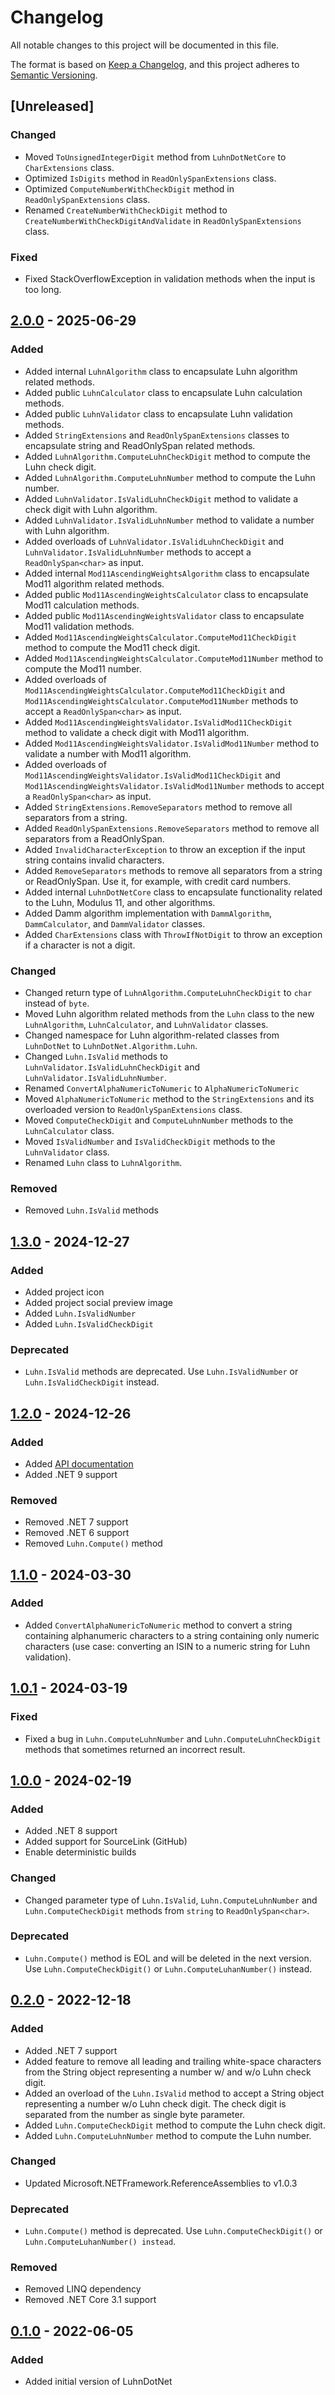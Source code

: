 # Changelog
All notable changes to this project will be documented in this file.

The format is based on [Keep a Changelog](https://keepachangelog.com/en/1.0.0/),
and this project adheres to [Semantic Versioning](https://semver.org/spec/v2.0.0.html).

## [Unreleased]

### Changed
- Moved `ToUnsignedIntegerDigit` method from `LuhnDotNetCore` to `CharExtensions` class.
- Optimized `IsDigits` method in `ReadOnlySpanExtensions` class.
- Optimized `ComputeNumberWithCheckDigit` method in `ReadOnlySpanExtensions` class.
- Renamed `CreateNumberWithCheckDigit` method to `CreateNumberWithCheckDigitAndValidate` in `ReadOnlySpanExtensions` class.

### Fixed
- Fixed StackOverflowException in validation methods when the input is too long.

## [2.0.0] - 2025-06-29
### Added
- Added internal `LuhnAlgorithm` class to encapsulate Luhn algorithm related methods.
- Added public `LuhnCalculator` class to encapsulate Luhn calculation methods.
- Added public `LuhnValidator` class to encapsulate Luhn validation methods.
- Added `StringExtensions` and `ReadOnlySpanExtensions` classes to encapsulate string and ReadOnlySpan related methods.
- Added `LuhnAlgorithm.ComputeLuhnCheckDigit` method to compute the Luhn check digit.
- Added `LuhnAlgorithm.ComputeLuhnNumber` method to compute the Luhn number.
- Added `LuhnValidator.IsValidLuhnCheckDigit` method to validate a check digit with Luhn algorithm.
- Added `LuhnValidator.IsValidLuhnNumber` method to validate a number with Luhn algorithm.
- Added overloads of `LuhnValidator.IsValidLuhnCheckDigit` and `LuhnValidator.IsValidLuhnNumber` methods to accept a `ReadOnlySpan<char>` as input.
- Added internal `Mod11AscendingWeightsAlgorithm` class to encapsulate Mod11 algorithm related methods.
- Added public `Mod11AscendingWeightsCalculator` class to encapsulate Mod11 calculation methods.
- Added public `Mod11AscendingWeightsValidator` class to encapsulate Mod11 validation methods.
- Added `Mod11AscendingWeightsCalculator.ComputeMod11CheckDigit` method to compute the Mod11 check digit.
- Added `Mod11AscendingWeightsCalculator.ComputeMod11Number` method to compute the Mod11 number.
- Added overloads of `Mod11AscendingWeightsCalculator.ComputeMod11CheckDigit` and `Mod11AscendingWeightsCalculator.ComputeMod11Number` methods to accept a `ReadOnlySpan<char>` as input.
- Added `Mod11AscendingWeightsValidator.IsValidMod11CheckDigit` method to validate a check digit with Mod11 algorithm.
- Added `Mod11AscendingWeightsValidator.IsValidMod11Number` method to validate a number with Mod11 algorithm.
- Added overloads of `Mod11AscendingWeightsValidator.IsValidMod11CheckDigit` and `Mod11AscendingWeightsValidator.IsValidMod11Number` methods to accept a `ReadOnlySpan<char>` as input.
- Added `StringExtensions.RemoveSeparators` method to remove all separators from a string.
- Added `ReadOnlySpanExtensions.RemoveSeparators` method to remove all separators from a ReadOnlySpan.
- Added `InvalidCharacterException` to throw an exception if the input string contains invalid characters.
- Added `RemoveSeparators` methods to remove all separators from a string or ReadOnlySpan. Use it, for example, with credit card numbers.
- Added internal `LuhnDotNetCore` class to encapsulate functionality related to the Luhn, Modulus 11, and other algorithms.
- Added Damm algorithm implementation with `DammAlgorithm`, `DammCalculator`, and `DammValidator` classes.
- Added `CharExtensions` class with `ThrowIfNotDigit` to throw an exception if a character is not a digit.

### Changed
- Changed return type of `LuhnAlgorithm.ComputeLuhnCheckDigit` to `char` instead of `byte`.
- Moved Luhn algorithm related methods from the `Luhn` class to the new `LuhnAlgorithm`, `LuhnCalculator`, and `LuhnValidator` classes.
- Changed namespace for Luhn algorithm-related classes from `LuhnDotNet` to `LuhnDotNet.Algorithm.Luhn`.
- Changed `Luhn.IsValid` methods to `LuhnValidator.IsValidLuhnCheckDigit` and `LuhnValidator.IsValidLuhnNumber`.
- Renamed `ConvertAlphaNumericToNumeric` to `AlphaNumericToNumeric`
- Moved `AlphaNumericToNumeric` method to the `StringExtensions` and its overloaded version to `ReadOnlySpanExtensions` class.
- Moved `ComputeCheckDigit` and `ComputeLuhnNumber` methods to the `LuhnCalculator` class.
- Moved `IsValidNumber` and `IsValidCheckDigit` methods to the `LuhnValidator` class.
- Renamed `Luhn` class to `LuhnAlgorithm`.

### Removed
- Removed `Luhn.IsValid` methods

## [1.3.0] - 2024-12-27
### Added
- Added project icon
- Added project social preview image
- Added `Luhn.IsValidNumber`
- Added `Luhn.IsValidCheckDigit`

### Deprecated
- `Luhn.IsValid` methods are deprecated. Use `Luhn.IsValidNumber` or `Luhn.IsValidCheckDigit` instead.

## [1.2.0] - 2024-12-26
### Added
- Added [API documentation](https://sebastian-walther.de/LuhnDotNet/api/LuhnDotNet.html)
- Added .NET 9 support

### Removed
- Removed .NET 7 support
- Removed .NET 6 support
- Removed `Luhn.Compute()` method

## [1.1.0] - 2024-03-30
### Added
- Added `ConvertAlphaNumericToNumeric` method to convert a string containing alphanumeric characters to a string containing only numeric characters (use case: converting an ISIN to a numeric string for Luhn validation).

## [1.0.1] - 2024-03-19
### Fixed
- Fixed a bug in `Luhn.ComputeLuhnNumber` and `Luhn.ComputeLuhnCheckDigit` methods that sometimes returned an incorrect result.

## [1.0.0] - 2024-02-19
### Added
- Added .NET 8 support
- Added support for SourceLink (GitHub)
- Enable deterministic builds

### Changed
- Changed parameter type of `Luhn.IsValid`, `Luhn.ComputeLuhnNumber` and `Luhn.ComputeCheckDigit` methods from `string` to `ReadOnlySpan<char>`.

### Deprecated
- `Luhn.Compute()` method is EOL and will be deleted in the next version. Use `Luhn.ComputeCheckDigit()` or `Luhn.ComputeLuhanNumber()` instead.

## [0.2.0] - 2022-12-18
### Added
- Added .NET 7 support
- Added feature to remove all leading and trailing white-space characters from the String object representing a number w/ and w/o Luhn check digit.
- Added an overload of the `Luhn.IsValid` method to accept a String object representing a number w/o Luhn check digit. The check digit is separated from the number as single byte parameter.
- Added `Luhn.ComputeCheckDigit` method to compute the Luhn check digit.
- Added `Luhn.ComputeLuhnNumber` method to compute the Luhn number.

### Changed
- Updated Microsoft.NETFramework.ReferenceAssemblies to v1.0.3

### Deprecated
- `Luhn.Compute()` method is deprecated. Use `Luhn.ComputeCheckDigit()` or `Luhn.ComputeLuhanNumber() instead`.

### Removed
- Removed LINQ dependency
- Removed .NET Core 3.1 support

## [0.1.0] - 2022-06-05
### Added
- Added initial version of LuhnDotNet

[2.0.0]: https://github.com/shinji-san/LuhnDotNet/compare/v1.3.0..v2.0.0
[1.3.0]: https://github.com/shinji-san/LuhnDotNet/compare/v1.2.0..v1.3.0
[1.2.0]: https://github.com/shinji-san/LuhnDotNet/compare/v1.1.0..v1.2.0
[1.1.0]: https://github.com/shinji-san/LuhnDotNet/compare/v1.0.1..v1.1.0
[1.0.1]: https://github.com/shinji-san/LuhnDotNet/compare/v1.0.0..v1.0.1
[1.0.0]: https://github.com/shinji-san/LuhnDotNet/compare/v0.2.0..v1.0.0
[0.2.0]: https://github.com/shinji-san/LuhnDotNet/compare/v0.1.0..v0.2.0
[0.1.0]: https://github.com/shinji-san/LuhnDotNet/releases/tag/v0.1.0
